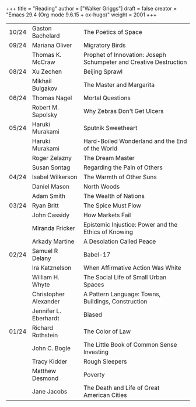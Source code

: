 +++
title = "Reading"
author = ["Walker Griggs"]
draft = false
creator = "Emacs 29.4 (Org mode 9.6.15 + ox-hugo)"
weight = 2001
+++

|       |                       |                                                                   |
|-------|-----------------------|-------------------------------------------------------------------|
| 10/24 | Gaston Bachelard      | The Poetics of Space                                              |
| 09/24 | Mariana Oliver        | Migratory Birds                                                   |
|       | Thomas K. McCraw      | Prophet of Innovation: Joseph Schumpeter and Creative Destruction |
| 08/24 | Xu Zechen             | Beijing Sprawl                                                    |
|       | Mikhail Bulgakov      | The Master and Margarita                                          |
| 06/24 | Thomas Nagel          | Mortal Questions                                                  |
|       | Robert M. Sapolsky    | Why Zebras Don't Get Ulcers                                       |
| 05/24 | Haruki Murakami       | Sputnik Sweetheart                                                |
|       | Haruki Murakami       | Hard-Boiled Wonderland and the End of the World                   |
|       | Roger Zelazny         | The Dream Master                                                  |
|       | Susan Sontag          | Regarding the Pain of Others                                      |
| 04/24 | Isabel Wilkerson      | The Warmth of Other Suns                                          |
|       | Daniel Mason          | North Woods                                                       |
|       | Adam Smith            | The Wealth of Nations                                             |
| 03/24 | Ryan Britt            | The Spice Must Flow                                               |
|       | John Cassidy          | How Markets Fail                                                  |
|       | Miranda Fricker       | Epistemic Injustice: Power and the Ethics of Knowing              |
|       | Arkady Martine        | A Desolation Called Peace                                         |
| 02/24 | Samuel R Delany       | Babel-17                                                          |
|       | Ira Katznelson        | When Affirmative Action Was White                                 |
|       | William H. Whyte      | The Social Life of Small Urban Spaces                             |
|       | Christopher Alexander | A Pattern Language: Towns, Buildings, Construction                |
|       | Jennifer L. Eberhardt | Biased                                                            |
| 01/24 | Richard Rothstein     | The Color of Law                                                  |
|       | John C. Bogle         | The Little Book of Common Sense Investing                         |
|       | Tracy Kidder          | Rough Sleepers                                                    |
|       | Matthew Desmond       | Poverty                                                           |
|       | Jane Jacobs           | The Death and Life of Great American Cities                       |
